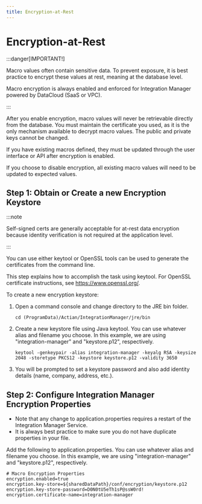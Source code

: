 ```yaml
---
title: Encryption-at-Rest
---
```


# Encryption-at-Rest

:::danger[IMPORTANT!]

Macro values often contain sensitive data. To prevent exposure, it is best practice to encrypt these values at rest, meaning at the database level.

Macro encryption is always enabled and enforced for Integration Manager powered by DataCloud (SaaS or VPC).

:::

After you enable encryption, macro values will never be retrievable directly from the database. You must maintain the certificate you used, as it is the only mechanism available to decrypt macro values. The public and private keys cannot be changed.

If you have existing macros defined, they must be updated through the user interface or API after encryption is enabled.

If you choose to disable encryption, all existing macro values will need to be updated to expected values.

## Step 1: Obtain or Create a new Encryption Keystore

:::note

Self-signed certs are generally acceptable for at-rest data encryption because identity verification is not required at the application level.

:::

You can use either keytool or OpenSSL tools can be used to generate the certificates from the command line. 

This step explains how to accomplish the task using keytool. For OpenSSL certificate instructions, see https://www.openssl.org/.

To create a new encryption keystore:

1. Open a command console and change directory to the JRE bin folder.

    ```
    cd (ProgramData)/Actian/IntegrationManager/jre/bin
    ```

2. Create a new keystore file using Java keytool. You can use whatever alias and filename you choose. In this example, we are using "integration-manager" and "keystore.p12", respectively.

    ```
    keytool -genkeypair -alias integration-manager -keyalg RSA -keysize 2048 -storetype PKCS12 -keystore keystore.p12 -validity 3650
    ```

3. You will be prompted to set a keystore password and also add identity details (name, company, address, etc.).

## Step 2: Configure Integration Manager Encryption Properties

* Note that any change to application.properties requires a restart of the Integration Manager Service.
* It is always best practice to make sure you do not have duplicate properties in your file.

Add the following to application.properties. You can use whatever alias and filename you choose. In this example, we are using "integration-manager" and "keystore.p12", respectively.
```
# Macro Encryption Properties
encryption.enabled=true
encryption.key-store=${sharedDataPath}/conf/encryption/keystore.p12
encryption.key-store-password=D0N0tU5eTh1sP@ssW0rd! 
encryption.certificate-name=integration-manager
```
